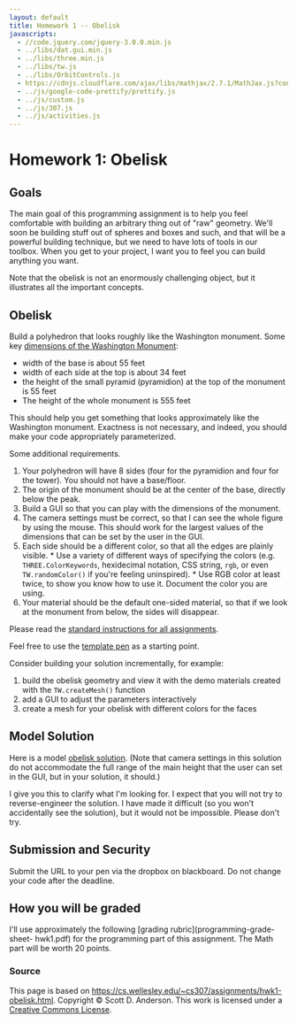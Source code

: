 ```yaml
---
layout: default
title: Homework 1 -- Obelisk
javascripts:
  - //code.jquery.com/jquery-3.0.0.min.js
  - ../libs/dat.gui.min.js
  - ../libs/three.min.js
  - ../libs/tw.js
  - ../libs/OrbitControls.js
  - https://cdnjs.cloudflare.com/ajax/libs/mathjax/2.7.1/MathJax.js?config=TeX-AMS-MML_HTMLorMML
  - ../js/google-code-prettify/prettify.js
  - ../js/custom.js
  - ../js/307.js
  - ../js/activities.js
---
```

# Homework 1: Obelisk

## Goals

The main goal of this programming assignment is to help you feel comfortable
with building an arbitrary thing out of "raw" geometry. We'll soon be building
stuff out of spheres and boxes and such, and that will be a powerful building
technique, but we need to have lots of tools in our toolbox. When you get to
your project, I want you to feel you can build anything you want.

Note that the obelisk is not an enormously challenging object, but it
illustrates all the important concepts.

## Obelisk

Build a polyhedron that looks roughly like the Washington monument. Some key
[dimensions of the Washington
Monument](https://answers.yahoo.com/question/index?qid=20090517064236AA8rnFs):

  * width of the base is about 55 feet 
  * width of each side at the top is about 34 feet 
  * the height of the small pyramid (pyramidion) at the top of the monument is 55 feet 
  * The height of the whole monument is 555 feet 

This should help you get something that looks approximately like the
Washington monument. Exactness is not necessary, and indeed, you should make
your code appropriately parameterized.

Some additional requirements.

  1. Your polyhedron will have 8 sides (four for the pyramidion and four for the tower). You should not have a base/floor.
  2. The origin of the monument should be at the center of the base, directly below the peak. 
  3. Build a GUI so that you can play with the dimensions of the monument. 
  4. The camera settings must be correct, so that I can see the whole figure by using the mouse. This should work for the largest values of the dimensions that can be set by the user in the GUI. 
  5. Each side should be a different color, so that all the edges are plainly visible. 
    * Use a variety of different ways of specifying the colors (e.g. `THREE.ColorKeywords`, hexidecimal notation, CSS string, `rgb`, or even `TW.randomColor()` if you're feeling uninspired). 
    * Use RGB color at least twice, to show you know how to use it. Document the color you are using. 
  6. Your material should be the default one-sided material, so that if we look at the monument from below, the sides will disappear. 

Please read the [standard instructions for all assignments](common.html).

Feel free to use the [template pen](https://codepen.io/asterix77/pen/PoqoLwq?editors=1010) as
a starting point.

Consider building your solution incrementally, for example:

  1. build the obelisk geometry and view it with the demo materials created with the `TW.createMesh()` function 
  2. add a GUI to adjust the parameters interactively 
  3. create a mesh for your obelisk with different colors for the faces 

## Model Solution

Here is a model [obelisk solution](hw1-solution.html). (Note that camera settings in this solution do not accommodate the full
range of the main height that the user can set in the GUI, but in your
solution, it should.)

I give you this to clarify what I'm looking for. I expect that you will not
try to reverse-engineer the solution. I have made it difficult (so you won't
accidentally see the solution), but it would not be impossible. Please don't
try.

## Submission and Security

Submit the URL to your pen via the dropbox on blackboard. Do not change your code after the deadline.

## How you will be graded

I'll use approximately the following [grading rubric](programming-grade-sheet-
hwk1.pdf) for the programming part of this assignment. The Math part will be
worth 20 points.



### Source

This page is based on <https://cs.wellesley.edu/~cs307/assignments/hwk1-obelisk.html>. Copyright &copy; Scott D. Anderson. This work is licensed under a [Creative Commons License](http://creativecommons.org/licenses/by-nc-sa/1.0/). 


<script>
window.addEventListener('load', function () {
  addScriptElements();
  addExecuteButtons();    // has to be done before pretty-printing
  handle_code_jsfunction(); // also before pretty-printing
  handle_codefrom();
  handle_codeurl();
  // ready for pretty-printing
  checkPreElements();
  trimPreElements();
  addPrettyPrintClass();
  addPreExamples();
  prettyPrint();
  hideFromStudent();
  // do we still want this?
  // sh_highlightDocument();
});
</script>
